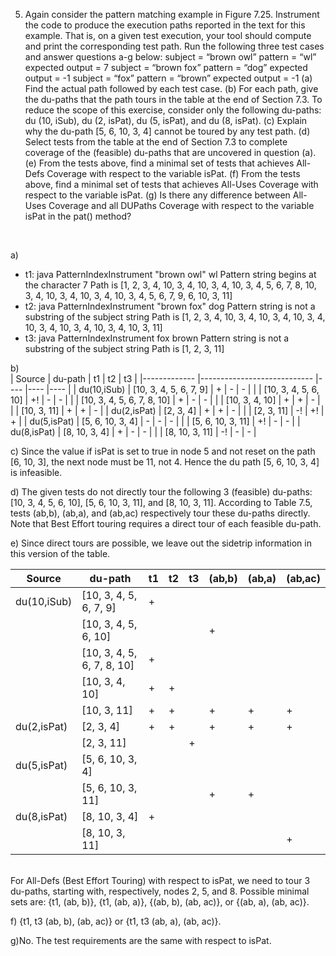 ﻿
5. Again consider the pattern matching example in Figure 7.25. Instrument the code to produce the execution paths reported in the text for this example. That is, on a given test execution, your tool should compute and print the corresponding test path. Run the following three test cases and answer questions a-g below: subject = “brown owl” pattern = “wl” expected output = 7 subject = “brown fox” pattern = “dog” expected output = -1 subject = “fox” pattern = “brown” expected output = -1 (a) Find the actual path followed by each test case. (b) For each path, give the du-paths that the path tours in the table at the end of Section 7.3. To reduce the scope of this exercise, consider only the following du-paths: du (10, iSub), du (2, isPat), du (5, isPat), and du (8, isPat). (c) Explain why the du-path [5, 6, 10, 3, 4] cannot be toured by any test path. (d) Select tests from the table at the end of Section 7.3 to complete coverage of the (feasible) du-paths that are uncovered in question (a). (e) From the tests above, find a minimal set of tests that achieves All-Defs Coverage with respect to the variable isPat. (f) From the tests above, find a minimal set of tests that achieves All-Uses Coverage with respect to the variable isPat. (g) Is there any difference between All-Uses Coverage and all DUPaths Coverage with respect to the variable isPat in the pat() method?

<br>

a)
- t1: java PatternIndexInstrument "brown owl" wl Pattern string begins at the character 7 Path is [1, 2, 3, 4, 10, 3, 4, 10, 3, 4, 10, 3, 4, 5, 6, 7, 8, 10, 3, 4, 10, 3, 4, 10, 3, 4, 10, 3, 4, 5, 6, 7, 9, 6, 10, 3, 11]
- t2: java PatternIndexInstrument "brown fox" dog Pattern string is not a substring of the subject string Path is [1, 2, 3, 4, 10, 3, 4, 10, 3, 4, 10, 3, 4, 10, 3, 4, 10, 3, 4, 10, 3, 4, 10, 3, 11]
- t3: java PatternIndexInstrument fox brown Pattern string is not a substring of the subject string Path is [1, 2, 3, 11]

b) <br>
| Source      	| du-path                    	| t1 	| t2 	| t3 	|
|-------------	|----------------------------	|----	|----	|----	|
| du(10,iSub) 	| [10, 3, 4, 5, 6, 7, 9]     	| +  	| -  	| -  	|
|             	| [10, 3, 4, 5, 6, 10]       	| +! 	| -  	| -  	|
|             	| [10, 3, 4, 5, 6, 7, 8, 10] 	| +  	| -  	| -  	|
|             	| [10, 3, 4, 10]             	| +  	| +  	| -  	|
|             	| [10, 3, 11]                	| +  	| +  	| -  	|
| du(2,isPat) 	| [2, 3, 4]                  	| +  	| +  	| -  	|
|             	| [2, 3, 11]                 	| -! 	| +! 	| +  	|
| du(5,isPat) 	| [5, 6, 10, 3, 4]           	| -  	| -  	| -  	|
|             	| [5, 6, 10, 3, 11]          	| +! 	| -  	| -  	|
| du(8,isPat) 	| [8, 10, 3, 4]              	| +  	| -  	| -  	|
|             	| [8, 10, 3, 11]             	| -! 	| -  	| -  	|
<br>

c) Since the value if isPat is set to true in node 5 and not reset on the path [6, 10, 3], the next node must be 11, not 4. Hence the du path [5, 6, 10, 3, 4] is infeasible.

d) The given tests do not directly tour the following 3 (feasible) du-paths: [10, 3, 4, 5, 6, 10], [5, 6, 10, 3, 11], and [8, 10, 3, 11]. According to Table 7.5, tests (ab,b), (ab,a), and (ab,ac) respectively tour these du-paths directly. Note that Best Effort touring requires a direct tour of each feasible du-path.

e) Since direct tours are possible, we leave out the sidetrip information in this version of the table.
<br>

| Source      	| du-path                    	| t1 	| t2 	| t3 	| (ab,b) 	| (ab,a) 	| (ab,ac) 	|
|-------------	|----------------------------	|----	|----	|----	|--------	|--------	|---------	|
| du(10,iSub) 	| [10, 3, 4, 5, 6, 7, 9]     	| +  	|    	|    	|        	|        	|         	|
|             	| [10, 3, 4, 5, 6, 10]       	|    	|    	|    	| +      	|        	|         	|
|             	| [10, 3, 4, 5, 6, 7, 8, 10] 	| +  	|    	|    	|        	|        	|         	|
|             	| [10, 3, 4, 10]             	| +  	| +  	|    	|        	|        	|         	|
|             	| [10, 3, 11]                	| +  	| +  	|    	| +      	| +      	| +       	|
| du(2,isPat) 	| [2, 3, 4]                  	| +  	| +  	|    	| +      	| +      	| +       	|
|             	| [2, 3, 11]                 	|    	|    	| +  	|        	|        	|         	|
| du(5,isPat) 	| [5, 6, 10, 3, 4]           	|    	|    	|    	|        	|        	|         	|
|             	| [5, 6, 10, 3, 11]          	|    	|    	|    	| +      	| +      	|         	|
| du(8,isPat) 	| [8, 10, 3, 4]              	| +  	|    	|    	|        	|        	|         	|
|             	| [8, 10, 3, 11]             	|    	|    	|    	|        	|        	| +       	|

<br>
For All-Defs (Best Effort Touring) with respect to isPat, we need to tour 3 du-paths, starting with, respectively, nodes 2, 5, and 8. Possible minimal sets are: {t1, (ab, b)}, {t1, (ab, a)}, {(ab, b), (ab, ac)}, or {(ab, a), (ab, ac)}.

f) {t1, t3 (ab, b), (ab, ac)} or {t1, t3 (ab, a), (ab, ac)}.

g)No. The test requirements are the same with respect to isPat.
